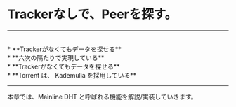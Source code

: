 # Trackerなしで、Peerを探す。
<hr>
<br>
* **Trackerがなくてもデータを探せる**
<br>
* **六次の隔たりで実現している**
<br>
* **Trackerがなくてもデータを探せる**
<br>
* **Torrent は、 Kademulia を採用している**
<br>
<hr>
本章では、Mainline DHT と呼ばれる機能を解説/実装していきます。

